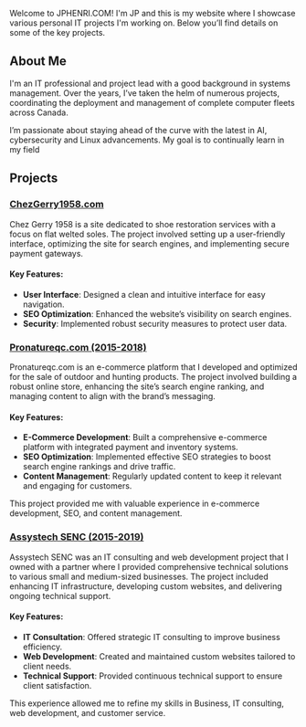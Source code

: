 
Welcome to JPHENRI.COM! I'm JP and this is my website where I showcase various personal IT projects I'm working on. Below you’ll find details on some of the key projects.

## About Me
I'm an IT professional and project lead with a good background in systems management. Over the years, I’ve taken the helm of numerous projects, coordinating the deployment and management of complete computer fleets across Canada.

I’m passionate about staying ahead of the curve with the latest in AI, cybersecurity and Linux advancements. My goal is to continually learn in my field

## Projects

### [ChezGerry1958.com](https://chezgerry1958.com)
Chez Gerry 1958 is a site dedicated to shoe restoration services with a focus on flat welted soles. The project involved setting up a user-friendly interface, optimizing the site for search engines, and implementing secure payment gateways.

#### Key Features:
- **User Interface**: Designed a clean and intuitive interface for easy navigation.
- **SEO Optimization**: Enhanced the website’s visibility on search engines.
- **Security**: Implemented robust security measures to protect user data.

### [Pronatureqc.com (2015-2018)](https://web.archive.org/web/20171012223444/https://www.pronatureqc.com/)
Pronatureqc.com is an e-commerce platform that I developed and optimized for the sale of outdoor and hunting products. The project involved building a robust online store, enhancing the site’s search engine ranking, and managing content to align with the brand’s messaging.

#### Key Features:
- **E-Commerce Development**: Built a comprehensive e-commerce platform with integrated payment and inventory systems.
- **SEO Optimization**: Implemented effective SEO strategies to boost search engine rankings and drive traffic.
- **Content Management**: Regularly updated content to keep it relevant and engaging for customers.

This project provided me with valuable experience in e-commerce development, SEO, and content management.

### [Assystech SENC (2015-2019)](https://web.archive.org/web/20181229095915/https://assystech.com/)
Assystech SENC was an IT consulting and web development project that I owned with a partner where I provided comprehensive technical solutions to various small and medium-sized businesses. The project included enhancing IT infrastructure, developing custom websites, and delivering ongoing technical support.

#### Key Features:
- **IT Consultation**: Offered strategic IT consulting to improve business efficiency.
- **Web Development**: Created and maintained custom websites tailored to client needs.
- **Technical Support**: Provided continuous technical support to ensure client satisfaction.

This experience allowed me to refine my skills in Business, IT consulting, web development, and customer service.
